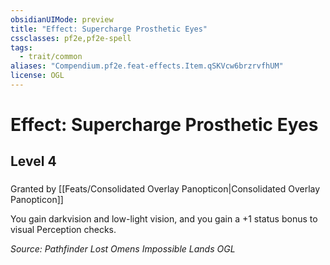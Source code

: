 ```yaml
---
obsidianUIMode: preview
title: "Effect: Supercharge Prosthetic Eyes"
cssclasses: pf2e,pf2e-spell
tags:
  - trait/common
aliases: "Compendium.pf2e.feat-effects.Item.qSKVcw6brzrvfhUM"
license: OGL
---
```

# Effect: Supercharge Prosthetic Eyes
## Level 4
### 






Granted by [[Feats/Consolidated Overlay Panopticon|Consolidated Overlay Panopticon]]

You gain darkvision and low-light vision, and you gain a +1 status bonus to visual Perception checks.

*Source: Pathfinder Lost Omens Impossible Lands*
*OGL*